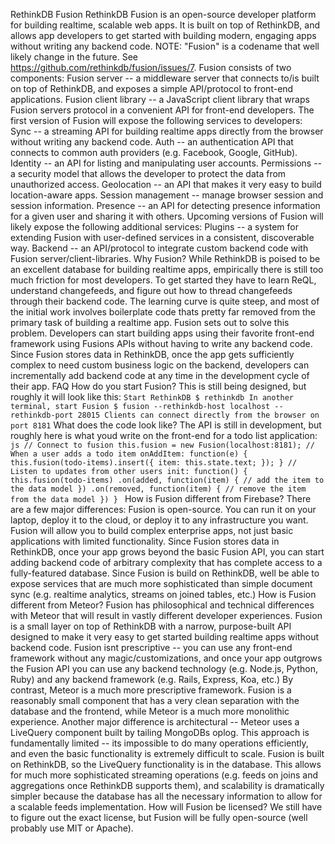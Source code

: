 RethinkDB Fusion RethinkDB Fusion is an open-source developer platform for building realtime, scalable web apps. It is built on top of RethinkDB, and allows app developers to get started with building modern, engaging apps without writing any backend code. NOTE: "Fusion" is a codename that well likely change in the future. See https://github.com/rethinkdb/fusion/issues/7. Fusion consists of two components: Fusion server -- a middleware server that connects to/is built on top of RethinkDB, and exposes a simple API/protocol to front-end applications. Fusion client library -- a JavaScript client library that wraps Fusion servers protocol in a convenient API for front-end developers. The first version of Fusion will expose the following services to developers: Sync -- a streaming API for building realtime apps directly from the browser without writing any backend code. Auth -- an authentication API that connects to common auth providers (e.g. Facebook, Google, GitHub). Identity -- an API for listing and manipulating user accounts. Permissions -- a security model that allows the developer to protect the data from unauthorized access. Geolocation -- an API that makes it very easy to build location-aware apps. Session management -- manage browser session and session information. Presence -- an API for detecting presence information for a given user and sharing it with others. Upcoming versions of Fusion will likely expose the following additional services: Plugins -- a system for extending Fusion with user-defined services in a consistent, discoverable way. Backend -- an API/protocol to integrate custom backend code with Fusion server/client-libraries. Why Fusion? While RethinkDB is poised to be an excellent database for building realtime apps, empirically there is still too much friction for most developers. To get started they have to learn ReQL, understand changefeeds, and figure out how to thread changefeeds through their backend code. The learning curve is quite steep, and most of the initial work involves boilerplate code thats pretty far removed from the primary task of building a realtime app. Fusion sets out to solve this problem. Developers can start building apps using their favorite front-end framework using Fusions APIs without having to write any backend code. Since Fusion stores data in RethinkDB, once the app gets sufficiently complex to need custom business logic on the backend, developers can incrementally add backend code at any time in the development cycle of their app. FAQ How do you start Fusion? This is still being designed, but roughly it will look like this: ``` Start RethinkDB $ rethinkdb In another terminal, start Fusion $ fusion --rethinkdb-host localhost --rethinkdb-port 28015 Clients can connect directly from the browser on port 8181 ``` What does the code look like? The API is still in development, but roughly here is what youd write on the front-end for a todo list application: ```js // Connect to fusion this.fusion = new Fusion(localhost:8181); // When a user adds a todo item onAddItem: function(e) { this.fusion(todo-items).insert({ item: this.state.text; }); } // Listen to updates from other users init: function() { this.fusion(todo-items) .on(added, function(item) { // add the item to the data model }) .on(removed, function(item) { // remove the item from the data model }) } ``` How is Fusion different from Firebase? There are a few major differences: Fusion is open-source. You can run it on your laptop, deploy it to the cloud, or deploy it to any infrastructure you want. Fusion will allow you to build complex enterprise apps, not just basic applications with limited functionality. Since Fusion stores data in RethinkDB, once your app grows beyond the basic Fusion API, you can start adding backend code of arbitrary complexity that has complete access to a fully-featured database. Since Fusion is build on RethinkDB, well be able to expose services that are much more sophisticated than simple document sync (e.g. realtime analytics, streams on joined tables, etc.) How is Fusion different from Meteor? Fusion has philosophical and technical differences with Meteor that will result in vastly different developer experiences. Fusion is a small layer on top of RethinkDB with a narrow, purpose-built API designed to make it very easy to get started building realtime apps without backend code. Fusion isnt prescriptive -- you can use any front-end framework without any magic/customizations, and once your app outgrows the Fusion API you can use any backend technology (e.g. Node.js, Python, Ruby) and any backend framework (e.g. Rails, Express, Koa, etc.) By contrast, Meteor is a much more prescriptive framework. Fusion is a reasonably small component that has a very clean separation with the database and the frontend, while Meteor is a much more monolithic experience. Another major difference is architectural -- Meteor uses a LiveQuery component built by tailing MongoDBs oplog. This approach is fundamentally limited -- its impossible to do many operations efficiently, and even the basic functionality is extremely difficult to scale. Fusion is built on RethinkDB, so the LiveQuery functionality is in the database. This allows for much more sophisticated streaming operations (e.g. feeds on joins and aggregations once RethinkDB supports them), and scalability is dramatically simpler because the database has all the necessary information to allow for a scalable feeds implementation. How will Fusion be licensed? We still have to figure out the exact license, but Fusion will be fully open-source (well probably use MIT or Apache).